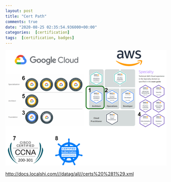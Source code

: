 ```yaml
---
layout: post
title: "Cert Path"
comments: true
date: "2020-08-25 02:35:54.936000+00:00"
categories:  [certification]
tags:  [certification, badges]
---
```




![](/assets/img/Ibu7NFDeB_ac93e92cfa74e8b105eccd88dd074786.png)


http://docs.localshi.com///datag/all//certs%20%281%29.xml